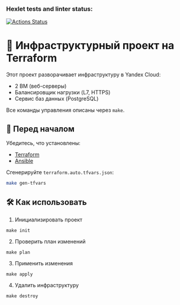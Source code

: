 ### Hexlet tests and linter status:
[![Actions Status](https://github.com/MrNovan/devops-for-programmers-project-77/actions/workflows/hexlet-check.yml/badge.svg)](https://github.com/MrNovan/devops-for-programmers-project-77/actions)

# 🚀 Инфраструктурный проект на Terraform

Этот проект разворачивает инфраструктуру в Yandex Cloud:
- 2 ВМ (веб-серверы)
- Балансировщик нагрузки (L7, HTTPS)
- Сервис баз данных (PostgreSQL)

Все команды управления описаны через `make`.


## 🔐 Перед началом
Убедитесь, что установлены:
   - [Terraform](https://developer.hashicorp.com/terraform/downloads) 
   - [Ansible](https://docs.ansible.com/ansible/latest/installation_guide/intro_installation.html) 

Сгенерируйте `terraform.auto.tfvars.json`:
```bash
make gen-tfvars
```

## 🛠 Как использовать

1. Инициализировать проект
```
make init
```
2. Проверить план изменений
```
make plan
```
3. Применить изменения
```
make apply
```
4. Удалить инфраструктуру
```
make destroy
```